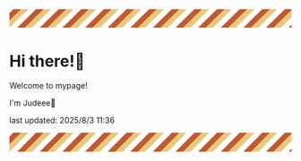 <!-- Header image -->
<img src="./pokemon/pokemon_35.png" width="1000">

# Hi there!👋

Welcome to mypage!

I'm Judeee🐷

last updated: 2025/8/3 11:36

<!-- Footer image -->
<img src="./pokemon/pokemon_35.png" width="1000">
